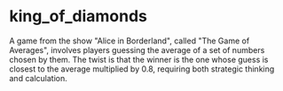 # king_of_diamonds
A game from the show "Alice in Borderland", called "The Game of Averages", involves players guessing the average of a set of numbers chosen by them. The twist is that the winner is the one whose guess is closest to the average multiplied by 0.8, requiring both strategic thinking and calculation.
